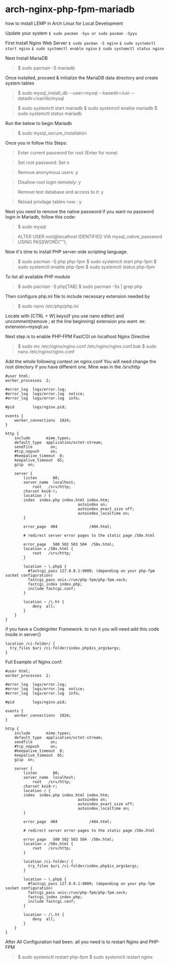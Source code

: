 # arch-nginx-php-fpm-mariadb
how to install LEMP in Arch Linux for Local Development

Update your system
`$ sudo pacman -Syu or sudo pacman -Syyu`

First Install Nginx Web Server
`$ sudo pacman -S nginx`
`$ sudo systemctl start nginx`
`$ sudo systemctl enable nginx`
`$ sudo systemctl status nginx`

Next Install MariaDB
> $ sudo pacman -S mariadb

Once installed, proceed & initialize the MariaDB data directory and create system tables
> $ sudo mysql_install_db --user=mysql --basedir=/usr --datadir=/var/lib/mysql

> $ sudo systemctl start mariadb
> $ sudo systemctl enable mariadb
> $ sudo systemctl status mariadb

Run the below to begin Mariadb
> $ sudo mysql_secure_installation

Once you in follow this Steps:

> Enter current password for root (Enter for none)

> Set root password: Set n

> Remove anonymous users: y

> Disallow root login remotely: y

> Remove test database and access to it: y

> Reload privilage tables now : y

Next you need to remove the native password if you want no password login in Mariadb, follow this code:
> $ sudo mysql

> ALTER USER root@localhost IDENTIFIED VIA mysql_native_password USING PASSWORD("");

Now it's time to install PHP server-side scripting language.
> $ sudo pacman -S php php-fpm
> $ sudo systemctl start php-fpm
> $ sudo systemctl enable php-fpm
> $ sudo systemctl status php-fpm

To list all available PHP module
> $ sudo pacman -S php[TAB]
> $ sudo pacman -Ss | grep php

Then configure php.ini file to include necessary extension needed by
> $ sudo nano /etc/php/php.ini

Locate with [CTRL + W] keys(if you use nano editor) and uncomment(remove ; at the line beginning) extension you want.
ex:
extension=mysqli.so

Next step is to enable PHP-FPM FastCGI on localhost Nginx Directive
> $ sudo mv /etc/nginx/nginx.conf /etc/nginx/nginx.conf.bak
> $ sudo nano /etc/nginx/nginx.conf

Add the whole following context on nginx.conf
You will need change the root directory if you have different one.
Mine was in the /srv/http
```
#user html;
worker_processes  2;

#error_log  logs/error.log;
#error_log  logs/error.log  notice;
#error_log  logs/error.log  info;

#pid        logs/nginx.pid;

events {
    worker_connections  1024;
}

http {
    include       mime.types;
    default_type  application/octet-stream;
    sendfile        on;
    #tcp_nopush     on;
    #keepalive_timeout  0;
    keepalive_timeout  65;
    gzip  on;

    server {
        listen       80;
        server_name  localhost;
            root   /srv/http;
        charset koi8-r;
        location / {
        index  index.php index.html index.htm;
                                autoindex on;
                                autoindex_exact_size off;
                                autoindex_localtime on;
        }

        error_page  404              /404.html;

        # redirect server error pages to the static page /50x.html

        error_page   500 502 503 504  /50x.html;
        location = /50x.html {
            root   /srv/http;
        }

        location ~ \.php$ {
          #fastcgi_pass 127.0.0.1:9000; (depending on your php-fpm socket configuration)
          fastcgi_pass unix:/run/php-fpm/php-fpm.sock;
          fastcgi_index index.php;
          include fastcgi.conf;
        }

        location ~ /\.ht {
            deny  all;
        }
    }            
}
```
if you have a Codeigniter Framework. to run it you will need add this code inside in server{}
```
location /ci-folder/ {
  try_files $uri /ci-folder/index.php$is_args$args;
}
```
Full Example of Nginx.conf:
```
#user html;
worker_processes  2;

#error_log  logs/error.log;
#error_log  logs/error.log  notice;
#error_log  logs/error.log  info;

#pid        logs/nginx.pid;

events {
    worker_connections  1024;
}

http {
    include       mime.types;
    default_type  application/octet-stream;
    sendfile        on;
    #tcp_nopush     on;
    #keepalive_timeout  0;
    keepalive_timeout  65;
    gzip  on;

    server {
        listen       80;
        server_name  localhost;
            root   /srv/http;
        charset koi8-r;
        location / {
        index  index.php index.html index.htm;
                                autoindex on;
                                autoindex_exact_size off;
                                autoindex_localtime on;
        }

        error_page  404              /404.html;

        # redirect server error pages to the static page /50x.html

        error_page   500 502 503 504  /50x.html;
        location = /50x.html {
            root   /srv/http;
        }
        
        location /ci-folder/ {
          try_files $uri /ci-folder/index.php$is_args$args;
        }

        location ~ \.php$ {
          #fastcgi_pass 127.0.0.1:9000; (depending on your php-fpm socket configuration)
          fastcgi_pass unix:/run/php-fpm/php-fpm.sock;
          fastcgi_index index.php;
          include fastcgi.conf;
        }

        location ~ /\.ht {
            deny  all;
        }
    }         
}
```
After All Configuration had been. all you need is to restart Nginx and PHP-FPM

> $ sudo systemctl restart php-fpm
> $ sudo systemctl restart nginx
